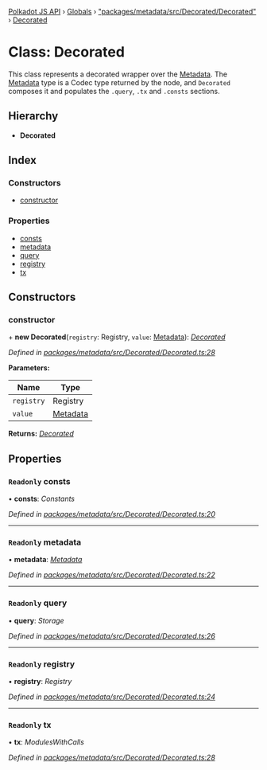 [Polkadot JS API](../README.md) › [Globals](../globals.md) › ["packages/metadata/src/Decorated/Decorated"](../modules/_packages_metadata_src_decorated_decorated_.md) › [Decorated](_packages_metadata_src_decorated_decorated_.decorated.md)

# Class: Decorated

This class represents a decorated wrapper over the [Metadata](_packages_metadata_src_metadata_metadata_.metadata.md). The
[Metadata](_packages_metadata_src_metadata_metadata_.metadata.md) type is a Codec type returned by the node, and `Decorated`
composes it and populates the `.query`, `.tx` and `.consts` sections.

## Hierarchy

* **Decorated**

## Index

### Constructors

* [constructor](_packages_metadata_src_decorated_decorated_.decorated.md#constructor)

### Properties

* [consts](_packages_metadata_src_decorated_decorated_.decorated.md#readonly-consts)
* [metadata](_packages_metadata_src_decorated_decorated_.decorated.md#readonly-metadata)
* [query](_packages_metadata_src_decorated_decorated_.decorated.md#readonly-query)
* [registry](_packages_metadata_src_decorated_decorated_.decorated.md#readonly-registry)
* [tx](_packages_metadata_src_decorated_decorated_.decorated.md#readonly-tx)

## Constructors

###  constructor

\+ **new Decorated**(`registry`: Registry, `value`: [Metadata](_packages_metadata_src_metadata_metadata_.metadata.md)): *[Decorated](_packages_metadata_src_decorated_decorated_.decorated.md)*

*Defined in [packages/metadata/src/Decorated/Decorated.ts:28](https://github.com/polkadot-js/api/blob/6faea13a2/packages/metadata/src/Decorated/Decorated.ts#L28)*

**Parameters:**

Name | Type |
------ | ------ |
`registry` | Registry |
`value` | [Metadata](_packages_metadata_src_metadata_metadata_.metadata.md) |

**Returns:** *[Decorated](_packages_metadata_src_decorated_decorated_.decorated.md)*

## Properties

### `Readonly` consts

• **consts**: *Constants*

*Defined in [packages/metadata/src/Decorated/Decorated.ts:20](https://github.com/polkadot-js/api/blob/6faea13a2/packages/metadata/src/Decorated/Decorated.ts#L20)*

___

### `Readonly` metadata

• **metadata**: *[Metadata](_packages_metadata_src_metadata_metadata_.metadata.md)*

*Defined in [packages/metadata/src/Decorated/Decorated.ts:22](https://github.com/polkadot-js/api/blob/6faea13a2/packages/metadata/src/Decorated/Decorated.ts#L22)*

___

### `Readonly` query

• **query**: *Storage*

*Defined in [packages/metadata/src/Decorated/Decorated.ts:26](https://github.com/polkadot-js/api/blob/6faea13a2/packages/metadata/src/Decorated/Decorated.ts#L26)*

___

### `Readonly` registry

• **registry**: *Registry*

*Defined in [packages/metadata/src/Decorated/Decorated.ts:24](https://github.com/polkadot-js/api/blob/6faea13a2/packages/metadata/src/Decorated/Decorated.ts#L24)*

___

### `Readonly` tx

• **tx**: *ModulesWithCalls*

*Defined in [packages/metadata/src/Decorated/Decorated.ts:28](https://github.com/polkadot-js/api/blob/6faea13a2/packages/metadata/src/Decorated/Decorated.ts#L28)*
